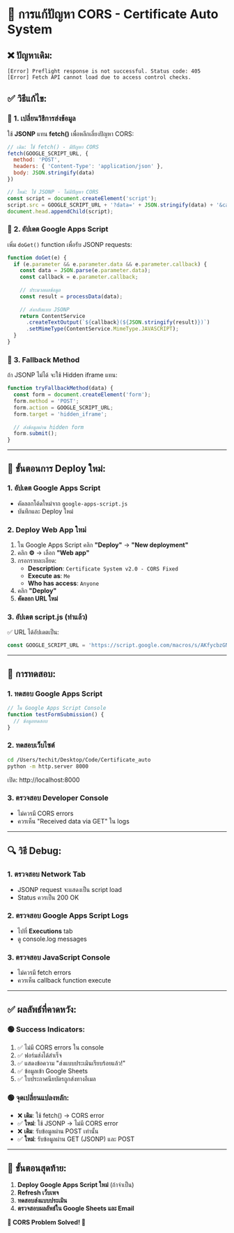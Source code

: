 # 🔧 การแก้ปัญหา CORS - Certificate Auto System

## ❌ **ปัญหาเดิม:**
```
[Error] Preflight response is not successful. Status code: 405
[Error] Fetch API cannot load due to access control checks.
```

## ✅ **วิธีแก้ไข:**

### 🔄 **1. เปลี่ยนวิธีการส่งข้อมูล**
ใช้ **JSONP** แทน **fetch()** เพื่อหลีกเลี่ยงปัญหา CORS:

```javascript
// เดิม: ใช้ fetch() - มีปัญหา CORS
fetch(GOOGLE_SCRIPT_URL, {
  method: 'POST',
  headers: { 'Content-Type': 'application/json' },
  body: JSON.stringify(data)
})

// ใหม่: ใช้ JSONP - ไม่มีปัญหา CORS
const script = document.createElement('script');
script.src = GOOGLE_SCRIPT_URL + '?data=' + JSON.stringify(data) + '&callback=myCallback';
document.head.appendChild(script);
```

### 📡 **2. อัปเดต Google Apps Script**
เพิ่ม `doGet()` function เพื่อรับ JSONP requests:

```javascript
function doGet(e) {
  if (e.parameter && e.parameter.data && e.parameter.callback) {
    const data = JSON.parse(e.parameter.data);
    const callback = e.parameter.callback;
    
    // ประมวลผลข้อมูล
    const result = processData(data);
    
    // ส่งกลับแบบ JSONP
    return ContentService
      .createTextOutput(`${callback}(${JSON.stringify(result)})`)
      .setMimeType(ContentService.MimeType.JAVASCRIPT);
  }
}
```

### 🔄 **3. Fallback Method**
ถ้า JSONP ไม่ได้ จะใช้ Hidden iframe แทน:

```javascript
function tryFallbackMethod(data) {
  const form = document.createElement('form');
  form.method = 'POST';
  form.action = GOOGLE_SCRIPT_URL;
  form.target = 'hidden_iframe';
  
  // ส่งข้อมูลผ่าน hidden form
  form.submit();
}
```

---

## 🚀 **ขั้นตอนการ Deploy ใหม่:**

### 1. **อัปเดต Google Apps Script**
- คัดลอกโค้ดใหม่จาก `google-apps-script.js`
- บันทึกและ Deploy ใหม่

### 2. **Deploy Web App ใหม่**
1. ใน Google Apps Script คลิก **"Deploy"** → **"New deployment"**
2. คลิก **⚙️** → เลือก **"Web app"**
3. กรอกรายละเอียด:
   - **Description**: `Certificate System v2.0 - CORS Fixed`
   - **Execute as**: `Me`
   - **Who has access**: `Anyone`
4. คลิก **"Deploy"**
5. **คัดลอก URL ใหม่**

### 3. **อัปเดต script.js (ทำแล้ว)**
✅ URL ได้อัปเดตเป็น:
```javascript
const GOOGLE_SCRIPT_URL = 'https://script.google.com/macros/s/AKfycbzGNFHGy8WBSbxZpxC_QWAyzCTjlnCCQsGItBIJk-f40k0jtsMx7nlteNr7WOUhQeOU/exec';
```

---

## 🧪 **การทดสอบ:**

### 1. **ทดสอบ Google Apps Script**
```javascript
// ใน Google Apps Script Console
function testFormSubmission() {
  // ข้อมูลทดสอบ
}
```

### 2. **ทดสอบเว็บไซต์**
```bash
cd /Users/techit/Desktop/Code/Certificate_auto
python -m http.server 8000
```
เปิด: http://localhost:8000

### 3. **ตรวจสอบ Developer Console**
- ไม่ควรมี CORS errors
- ควรเห็น "Received data via GET" ใน logs

---

## 🔍 **วิธี Debug:**

### 1. **ตรวจสอบ Network Tab**
- JSONP request จะแสดงเป็น script load
- Status ควรเป็น 200 OK

### 2. **ตรวจสอบ Google Apps Script Logs**
- ไปที่ **Executions** tab
- ดู console.log messages

### 3. **ตรวจสอบ JavaScript Console**
- ไม่ควรมี fetch errors
- ควรเห็น callback function execute

---

## ✅ **ผลลัพธ์ที่คาดหวัง:**

### 🟢 **Success Indicators:**
1. ✅ ไม่มี CORS errors ใน console
2. ✅ ฟอร์มส่งได้สำเร็จ
3. ✅ แสดงข้อความ "ส่งแบบประเมินเรียบร้อยแล้ว!"
4. ✅ ข้อมูลเข้า Google Sheets
5. ✅ ใบประกาศนียบัตรถูกส่งทางอีเมล

### 🟢 **จุดเปลี่ยนแปลงหลัก:**
- ❌ **เดิม**: ใช้ fetch() → CORS error
- ✅ **ใหม่**: ใช้ JSONP → ไม่มี CORS error
- ❌ **เดิม**: รับข้อมูลผ่าน POST เท่านั้น
- ✅ **ใหม่**: รับข้อมูลผ่าน GET (JSONP) และ POST

---

## 🎯 **ขั้นตอนสุดท้าย:**

1. **Deploy Google Apps Script ใหม่** (ถ้าจำเป็น)
2. **Refresh เว็บเพจ**
3. **ทดสอบส่งแบบประเมิน**
4. **ตรวจสอบผลลัพธ์ใน Google Sheets และ Email**

**🎉 CORS Problem Solved! 🎉**